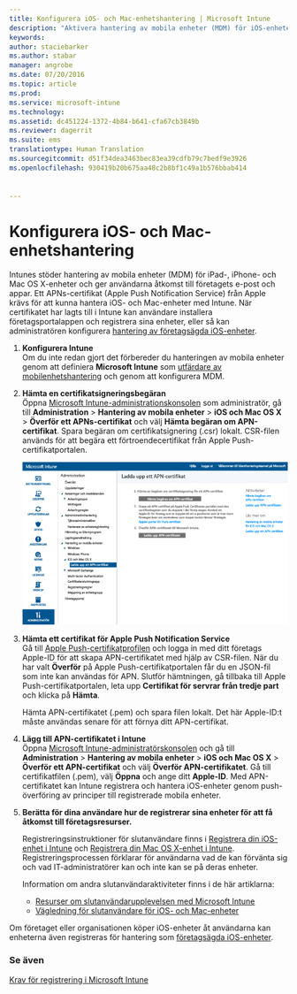 ```yaml
---
title: Konfigurera iOS- och Mac-enhetshantering | Microsoft Intune
description: "Aktivera hantering av mobila enheter (MDM) för iOS-enheter, inklusive iPad och iPhone samt Mac OS X-enheter med Microsoft Intune."
keywords: 
author: staciebarker
ms.author: stabar
manager: angrobe
ms.date: 07/20/2016
ms.topic: article
ms.prod: 
ms.service: microsoft-intune
ms.technology: 
ms.assetid: dc451224-1372-4b84-b641-cfa67cb3849b
ms.reviewer: dagerrit
ms.suite: ems
translationtype: Human Translation
ms.sourcegitcommit: d51f34dea3463bec83ea39cdfb79c7bedf9e3926
ms.openlocfilehash: 930419b20b675aa48c2b8bf1c49a1b576bbab414


---
```


# <a name="set-up-ios-and-mac-device-management"></a>Konfigurera iOS- och Mac-enhetshantering
Intunes stöder hantering av mobila enheter (MDM) för iPad-, iPhone- och Mac OS X-enheter och ger användarna åtkomst till företagets e-post och appar. Ett APNs-certifikat (Apple Push Notification Service) från Apple krävs för att kunna hantera iOS- och Mac-enheter med Intune. När certifikatet har lagts till i Intune kan användare installera företagsportalappen och registrera sina enheter, eller så kan administratören konfigurera [hantering av företagsägda iOS-enheter](enroll-corporate-owned-ios-devices-in-microsoft-intune.md).

1.  **Konfigurera Intune**<br>
    Om du inte redan gjort det förbereder du hanteringen av mobila enheter genom att definiera **Microsoft Intune** som [utfärdare av mobilenhetshantering](prerequisites-for-enrollment.md#set-mobile-device-management-authority) och genom att konfigurera MDM.

2.  **Hämta en certifikatsigneringsbegäran**<br>
    Öppna [Microsoft Intune-administrationskonsolen](http://manage.microsoft.com) som administratör, gå till **Administration** &gt; **Hantering av mobila enheter** &gt; **iOS och Mac OS X** &gt; **Överför ett APNs-certifikat** och välj **Hämta begäran om APN-certifikat**. Spara begäran om certifikatsignering (.csr) lokalt. CSR-filen används för att begära ett förtroendecertifikat från Apple Push-certifikatportalen.

    ![Dialogrutan Överför APN-certifikat](../media/Intune-iOS-enrollment-with-apns.png)

3.  **Hämta ett certifikat för Apple Push Notification Service**<br>
    Gå till [Apple Push-certifikatprofilen](http://go.microsoft.com/fwlink/?LinkId=269844) och logga in med ditt företags Apple-ID för att skapa APN-certifikatet med hjälp av CSR-filen. När du har valt **Överför** på Apple Push-certifikatportalen får du en JSON-fil som inte kan användas för APN. Slutför hämtningen, gå tillbaka till Apple Push-certifikatportalen, leta upp **Certifikat för servrar från tredje part** och klicka på **Hämta**.

    Hämta APN-certifikatet (.pem) och spara filen lokalt. Det här Apple-ID:t måste användas senare för att förnya ditt APN-certifikat.

4.  **Lägg till APN-certifikatet i Intune**<br>
    Öppna [Microsoft Intune-administratörskonsolen](http://manage.microsoft.com) och gå till **Administration** &gt; **Hantering av mobila enheter** &gt; **iOS och Mac OS X** &gt; **Överför ett APN-certifikat** och välj **Överför APN-certifikatet**. Gå till certifikatfilen (.pem), välj **Öppna** och ange ditt **Apple-ID**. Med APN-certifikatet kan Intune registrera och hantera iOS-enheter genom push-överföring av principer till registrerade mobila enheter.

5.  **Berätta för dina användare hur de registrerar sina enheter för att få åtkomst till företagsresurser.**

    Registreringsinstruktioner för slutanvändare finns i [Registrera din iOS-enhet i Intune](../enduser/enroll-your-device-in-intune-ios.md) och [Registrera din Mac OS X-enhet i Intune](../enduser/enroll-your-device-in-intune-mac-os-x.md). Registreringsprocessen förklarar för användarna vad de kan förvänta sig och vad IT-administratörer kan och inte kan se på deras enheter.

    Information om andra slutanvändaraktiviteter finns i de här artiklarna:
    - [Resurser om slutanvändarupplevelsen med Microsoft Intune](what-to-tell-your-end-users-about-using-microsoft-intune.md)
    - [Vägledning för slutanvändare för iOS- och Mac-enheter](../enduser/using-your-ios-or-mac-os-x-device-with-intune.md)

Om företaget eller organisationen köper iOS-enheter åt användarna kan enheterna även registreras för hantering som [företagsägda iOS-enheter](enroll-corporate-owned-ios-devices-in-microsoft-intune.md).

### <a name="see-also"></a>Se även
[Krav för registrering i Microsoft Intune](prerequisites-for-enrollment.md)



<!--HONumber=Nov16_HO2-->


